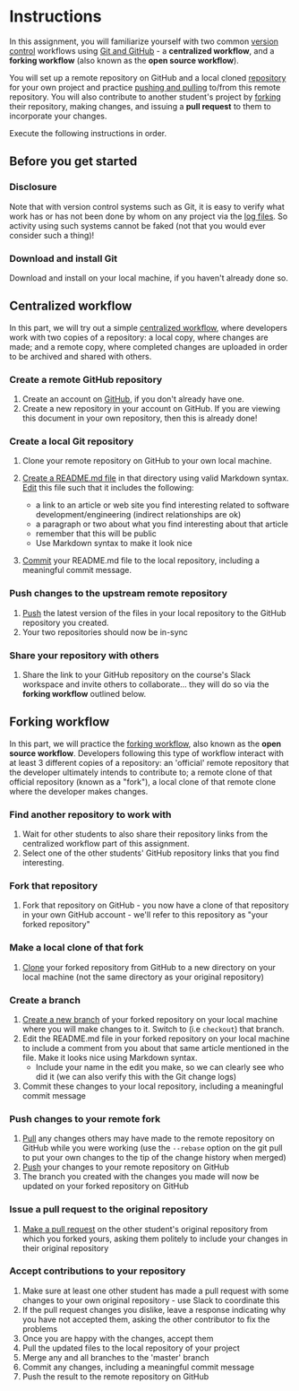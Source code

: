 # Instructions

In this assignment, you will familiarize yourself with two common [version control](https://knowledge.kitchen/Version_control) workflows using [Git and GitHub](Version_control_with_Git_and_GitHub) - a **centralized workflow**, and a **forking workflow** (also known as the **open source workflow**). 

You will set up a remote repository on GitHub and a local cloned [repository](https://knowledge.kitchen/Version_control#Repository) for your own project and practice [pushing and pulling](https://knowledge.kitchen/Version_control_with_Git_and_GitHub#Pushing_and_pulling) to/from this remote repository. You will also contribute to another student's project by [forking](https://knowledge.kitchen/Version_control_with_Git_and_GitHub#Fork) their repository, making changes, and issuing a **pull request** to them to incorporate your changes.

Execute the following instructions in order.

## Before you get started 

### Disclosure

Note that with version control systems such as Git, it is easy to verify what work has or has not been done by whom on any project via the [log files](https://knowledge.kitchen/Version_control_with_Git_and_GitHub#Viewing_logs). So activity using such systems cannot be faked (not that you would ever consider such a thing)!

### Download and install Git 

Download and install on your local machine, if you haven't already done so.

## Centralized workflow 

In this part, we will try out a simple [centralized workflow](https://www.atlassian.com/git/tutorials/comparing-workflows#centralized-workflow), where developers work with two copies of a repository: a local copy, where changes are made; and a remote copy, where completed changes are uploaded in order to be archived and shared with others.

### Create a remote GitHub repository 

1.  Create an account on [GitHub](https://github.com), if you don't already have one.
2.  Create a new repository in your account on GitHub. If you are viewing this document in your own repository, then this is already done!

### Create a local Git repository 

1.  Clone your remote repository on GitHub to your own local machine.

3.  [Create a README.md file](https://knowledge.kitchen/Version_control_with_Git_and_GitHub#Create_a_new_file) in that directory using valid Markdown syntax.
    [Edit](https://knowledge.kitchen/Basic_computer_concepts#Creating_and_editing_files) this file such that it includes the following:
    -   a link to an article or web site you find interesting related to software development/engineering (indirect relationships are ok)
    -   a paragraph or two about what you find interesting about that article
    -   remember that this will be public
    -   Use Markdown syntax to make it look nice
4.  [Commit](https://knowledge.kitchen/Version_control_with_Git_and_GitHub#Commit_changes_to_the_repository) your README.md file to the local repository, including a meaningful commit message.

### Push changes to the upstream remote repository 

1.  [Push](https://knowledge.kitchen/Version_control_with_Git_and_GitHub#Push_to_the_remote_repository) the latest version of the files in your local repository to the GitHub repository you created.
2.  Your two repositories should now be in-sync

### Share your repository with others 

1.  Share the link to your GitHub repository on the course's Slack workspace and invite others to collaborate... they will do so via the **forking workflow** outlined below.

## Forking workflow 

In this part, we will practice the [forking workflow](https://www.atlassian.com/git/tutorials/comparing-workflows/forking-workflow), also known as the **open source workflow**. Developers following this type of workflow interact with at least 3 different copies of a repository: an 'official' remote repository that the developer ultimately intends to contribute to; a remote clone of that official repository (known as a "fork"), a local clone of that remote clone where the developer makes changes.

### Find another repository to work with 

1.  Wait for other students to also share their repository links from the centralized workflow part of this assignment.
2.  Select one of the other students' GitHub repository links that you find interesting.

### Fork that repository 

1.  Fork that repository on GitHub - you now have a clone of that repository in your own GitHub account - we'll refer to this repository as "your forked repository"

### Make a local clone of that fork 

1.  [Clone](https://knowledge.kitchen/Version_control_with_Git_and_GitHub#Clone) your forked repository from GitHub to a new directory on your local machine (not the same directory as your original repository)

### Create a branch 

1.  [Create a new branch](https://knowledge.kitchen/Version_control_with_Git_and_GitHub#Branch) of your forked repository on your local machine where you will make changes to it. Switch to (i.e `checkout`) that branch.
2.  Edit the README.md file in your forked repository on your local machine to include a comment from you about that same article mentioned in the file. Make it looks nice using Markdown syntax.
    -   Include your name in the edit you make, so we can clearly see who did it (we can also verify this with the Git change logs)
3.  Commit these changes to your local repository, including a meaningful commit message

### Push changes to your remote fork 

1.  [Pull](https://knowledge.kitchen/Version_control_with_Git_and_GitHub#Pushing_and_pulling) any changes others may have made to the remote repository on GitHub while you were working (use the `--rebase` option on the git pull to put your own changes to the tip of the change history when merged)
2.  [Push](https://knowledge.kitchen/Version_control_with_Git_and_GitHub#Pushing_and_pulling) your changes to your remote repository on GitHub
3.  The branch you created with the changes you made will now be updated on your forked repository on GitHub

### Issue a pull request to the original repository 

1.  [Make a pull request](https://help.github.com/articles/creating-a-pull-request/) on the other student's original repository from which you forked yours, asking them politely to include your changes in their original repository

### Accept contributions to your repository 

1.  Make sure at least one other student has made a pull request with some changes to your own original repository - use Slack to coordinate this
2.  If the pull request changes you dislike, leave a response indicating why you have not accepted them, asking the other contributor to fix the problems
3.  Once you are happy with the changes, accept them
4.  Pull the updated files to the local repository of your project
5.  Merge any and all branches to the 'master' branch
6.  Commit any changes, including a meaningful commit message
7.  Push the result to the remote repository on GitHub
